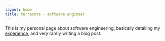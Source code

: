 ```yaml
---
layout: home
title: terracota - software engineer
---
```


This is my personal page about software engineering, basically detailing my [experience](/experience/), and very rarely writing a blog post.
